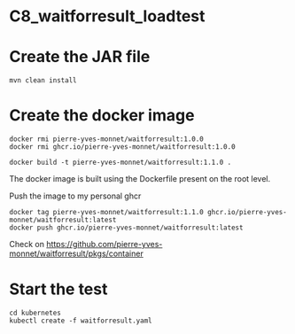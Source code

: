 # C8_waitforresult_loadtest

# Create the JAR file
```
mvn clean install
```

# Create the docker image

````
docker rmi pierre-yves-monnet/waitforresult:1.0.0
docker rmi ghcr.io/pierre-yves-monnet/waitforresult:1.0.0

docker build -t pierre-yves-monnet/waitforresult:1.1.0 .
````

The docker image is built using the Dockerfile present on the root level.



Push the image to my personal ghcr

````
docker tag pierre-yves-monnet/waitforresult:1.1.0 ghcr.io/pierre-yves-monnet/waitforresult:latest
docker push ghcr.io/pierre-yves-monnet/waitforresult:latest
````

Check on
https://github.com/pierre-yves-monnet/waitforresult/pkgs/container

# Start the test

```shell
cd kubernetes
kubectl create -f waitforresult.yaml
```



